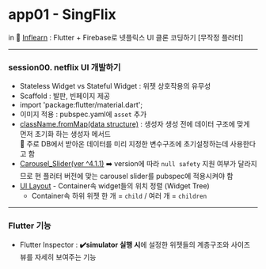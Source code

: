 # app01 - SingFlix
in 🐢 [Inflearn](https://www.inflearn.com/course/flutter-netflix-clone-app/dashboard) : Flutter + Firebase로 넷플릭스 UI 클론 코딩하기 [무작정 플러터]

---

<h3>session00. netflix UI 개발하기</h3>

- Stateless Widget vs Stateful Widget : 위젯 상호작용의 유무성
- Scaffold : 발판, 빈페이지 제공
- import 'package:flutter/material.dart';
- 이미지 적용 : pubspec.yaml에 `asset` 추가
- [className.fromMap(data structure)](https://pub.dev/documentation/dson/latest/dson/fromMap.html) : 생성자 생성 전에 데이터 구조에 맞게 먼저 초기화 하는 생성자 메서드   
📎 주로 DB에서 받아온 데이터를 미리 지정한 변수구조에 초기설정하는데 사용한다고 함
- [Carousel_Slider(ver ^4.1.1)](https://pub.dev/packages/carousel_slider) ➡️ version에 따라 `null safety` 지원 여부가 달라지므로 현 플러터 버전에 맞는 carousel slider를 pubspec에 적용시켜야 함
- [UI Layout](https://docs.flutter.dev/development/ui/layout) - Container속 widget들의 위치 정렬 (Widget Tree)    
    - Container속 하위 위젯 한 개 = `child` / 여러 개 = `children`
---
### Flutter 기능
- Flutter Inspector : <b>✔️simulator 실행 시</b>에 설정한 위젯들의 계층구조와 사이즈 뷰를 자세히 보여주는 기능

